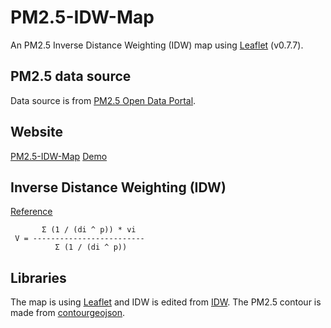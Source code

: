 # PM2.5-IDW-Map

An PM2.5 Inverse Distance Weighting (IDW) map using [Leaflet](https://leafletjs.com/) (v0.7.7).

PM2.5 data source
---
Data source is from [PM2.5 Open Data Portal](https://pm25.lass-net.org/).

Website
---
[PM2.5-IDW-Map](https://pm25.lass-net.org/GIS/IDW/)
[Demo](https://huanglipang.ml/pm2.5-idw-map/)

Inverse Distance Weighting (IDW)
---
[Reference](http://www.gitta.info/ContiSpatVar/de/html/Interpolatio_learningObject2.xhtml)

```
       Σ (1 / (di ^ p)) * vi
 V = -------------------------
          Σ (1 / (di ^ p))
```

Libraries
---
The map is using [Leaflet](https://leafletks.com/) and IDW is edited from [IDW](http://www.geonet.ch/leaflet-idw/). The PM2.5 contour is made from [contourgeojson](https://github.com/bartromgens/geojsoncontour).
